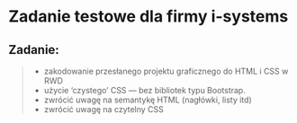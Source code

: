 # Zadanie testowe dla firmy i-systems

## Zadanie:
> * zakodowanie przesłanego projektu graficznego do HTML i CSS w RWD
> * użycie ‘czystego’ CSS — bez bibliotek typu Bootstrap.
> * zwrócić uwagę na semantykę HTML (nagłówki, listy itd)
> * zwrócić uwagę na czytelny CSS 
